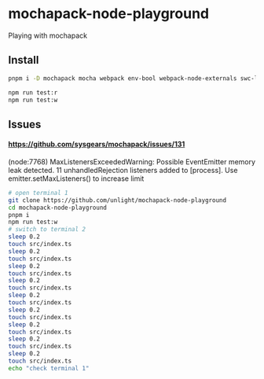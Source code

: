 # mochapack-node-playground

Playing with mochapack

## Install

```sh
pnpm i -D mochapack mocha webpack env-bool webpack-node-externals swc-loader
```

```sh
npm run test:r
npm run test:w
```

## Issues

#### https://github.com/sysgears/mochapack/issues/131

(node:7768) MaxListenersExceededWarning: Possible EventEmitter memory leak detected. 11 unhandledRejection listeners added to [process]. Use emitter.setMaxListeners() to increase limit

```sh
# open terminal 1
git clone https://github.com/unlight/mochapack-node-playground
cd mochapack-node-playground
pnpm i
npm run test:w
# switch to terminal 2
sleep 0.2
touch src/index.ts
sleep 0.2
touch src/index.ts
sleep 0.2
touch src/index.ts
sleep 0.2
touch src/index.ts
sleep 0.2
touch src/index.ts
sleep 0.2
touch src/index.ts
sleep 0.2
touch src/index.ts
sleep 0.2
touch src/index.ts
sleep 0.2
touch src/index.ts
echo "check terminal 1"
```
